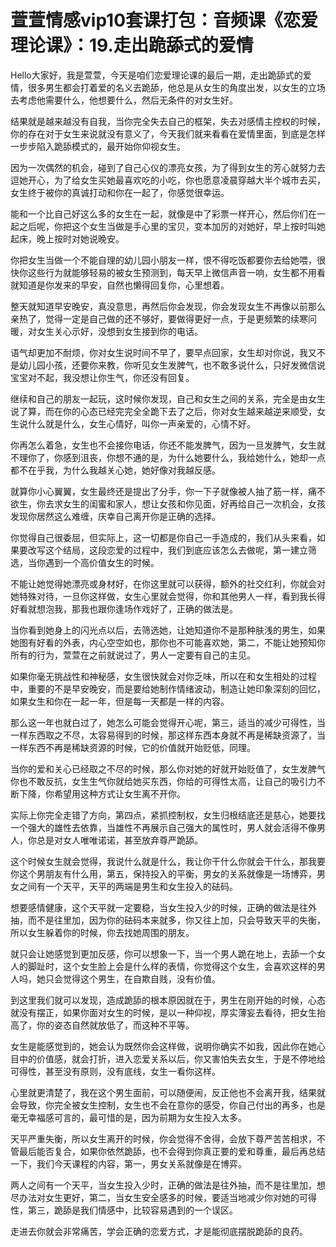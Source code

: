 # 萱萱情感vip10套课打包：音频课《恋爱理论课》：19.走出跪舔式的爱情

Hello大家好，我是萱萱，今天是咱们恋爱理论课的最后一期，走出跪舔式的爱情，很多男生都会打着爱的名义去跪舔，他总是从女生的角度出发，以女生的立场去考虑他需要什么，他想要什么，然后无条件的对女生好。

结果就是越来越没有自我，当你完全失去自己的框架，失去对感情主控权的时候，你的存在对于女生来说就没有意义了，今天我们就来看看在爱情里面，到底是怎样一步步陷入跪舔模式的，最开始你仰视女生。

因为一次偶然的机会，碰到了自己心仪的漂亮女孩，为了得到女生的芳心就努力去逗她开心，为了给女生买她最喜欢吃的小吃，你也愿意凌晨穿越大半个城市去买，女生终于被你的真诚打动和你在一起了，你感觉很幸运。

能和一个比自己好这么多的女生在一起，就像是中了彩票一样开心，然后你们在一起之后呢，你把这个女生当做是手心里的宝贝，变本加厉的对她好，早上按时叫她起床，晚上按时对她说晚安。

你把女生当做一个不能自理的幼儿园小朋友一样，恨不得吃饭都要你去给她喂，很快你这些行为就能够轻易的被女生预测到，每天早上微信声音一响，女生都不用看就知道是你发来的早安，自然也懒得回复你，心里想着。

整天就知道早安晚安，真没意思，再然后你会发现，你会发现女生不再像以前那么亲热了，觉得一定是自己做的还不够好，要做得更好一点，于是更频繁的续寒问暖，对女生关心示好，没想到女生接到你的电话。

语气却更加不耐烦，你对女生说时间不早了，要早点回家，女生却对你说，我又不是幼儿园小孩，还要你来教，你听见女生发脾气，也不敢多说什么，只好发微信说宝宝对不起，我没想让你生气，你还没有回复。

继续和自己的朋友一起玩，这时候你发现，自己和女生之间的关系，完全是由女生说了算，而在你的心态已经完完全全跪下去了之后，你对女生越来越逆来顺受，女生说什么就是什么，女生心情好，叫你一声亲爱的，心情不好。

你再怎么着急，女生也不会接你电话，你还不能发脾气，因为一旦发脾气，女生就不理你了，你感到沮丧，你想不通的是，为什么她要什么，我给她什么，她却一点都不在乎我，为什么我越关心她，她好像对我越反感。

就算你小心翼翼，女生最终还是提出了分手，你一下子就像被人抽了筋一样，痛不欲生，你去求女生的闺蜜和家人，想让女孩和你见面，好再给自己一次机会，女孩发现你居然这么难缠，庆幸自己离开你是正确的选择。

你觉得自己很委屈，但实际上，这一切都是你自己一手造成的，我们从头来看，如果要改写这个结局，这段恋爱的过程中，我们到底应该怎么去做呢，第一建立筛选，当你遇到一个高价值女生的时候。

不能让她觉得她漂亮或身材好，在你这里就可以获得，额外的社交红利，你就会对她特殊对待，一旦你这样做，女生心里就会觉得，你和其他男人一样，看到我长得好看就想泡我，那我也跟你逢场作戏好了，正确的做法是。

当你看到她身上的闪光点以后，去筛选她，让她知道你不是那种肤浅的男生，如果她图有好看的外表，内心空空如也，那你也不可能喜欢她，第二，不能让她预知你所有的行为，萱萱在之前就说过了，男人一定要有自己的主见。

如果你毫无挑战性和神秘感，女生很快就会对你乏味，所以在和女生相处的过程中，重要的不是早安晚安，而是要给她制作情绪波动，制造让她印象深刻的回忆，如果女生和你在一起一年，但是每一天都是一样的内容。

那么这一年也就白过了，她怎么可能会觉得开心呢，第三，适当的减少可得性，当一样东西取之不尽，太容易得到的时候，那这样东西本身就不再是稀缺资源了，当一样东西不再是稀缺资源的时候，它的价值就开始贬低，同理。

当你的爱和关心已经取之不尽的时候，那么你对她的好就开始贬值了，女生发脾气你也不敢反抗，女生生气你就给她买东西，你给的可得性太高，让自己的吸引力不断下降，你希望用这种方式让女生离不开你。

实际上你完全走错了方向，第四点，紧抓控制权，女生归根结底还是慈心，她要找一个强大的雄性去依靠，当雄性不再展示自己强大的属性时，男人就会活得不像男人，你总是对女人唯唯诺诺，甚至放弃尊严跪舔。

这个时候女生就会觉得，我说什么就是什么，我让你干什么你就会干什么，那我要你这个男朋友有什么用，第五，保持投入的平衡，男女的关系就像是一场博弈，男女之间有一个天平，天平的两端是男生和女生投入的砝码。

想要感情健康，这个天平就一定要稳，当女生投入少的时候，正确的做法是往外抽，而不是往里加，因为你的砝码本来就多，你又往上加，只会导致天平的失衡，所以女生躲着你的时候，你去找她周围的朋友。

就只会让她感觉到更加反感，你可以想象一下，当一个男人跪在地上，去舔一个女人的脚趾时，这个女生脸上会是什么样的表情，你觉得这个女生，会喜欢这样的男人吗，她只会觉得这个男生，在自欺自贱，没有价值。

到这里我们就可以发现，造成跪舔的根本原因就在于，男生在刚开始的时候，心态就没有摆正，如果你面对女生的时候，是以一种仰视，厚实薄妄去看待，把女生抬高了，你的姿态自然就放低了，而这种不平等。

女生是能感觉到的，她会认为既然你会这样做，说明你确实不如我，因此你在她心目中的价值感，就会打折，进入恋爱关系以后，你又害怕失去女生，于是不停地给可得性，甚至没有原则，没有底线，女生一看你这样。

心里就更清楚了，我在这个男生面前，可以随便闹，反正他也不会离开我，结果就会导致，你完全被女生控制，女生也不会在意你的感受，你自己付出的再多，也是毫无幸福感可言的，最可惜的是，因为前期为女生投入太多。

天平严重失衡，所以女生离开的时候，你会觉得不舍得，会放下尊严苦苦相求，不管最后能否复合，如果你依然跪舔，也不会得到你真正要的爱和尊重，最后再总结一下，我们今天课程的内容，第一，男女关系就像是在博弈。

两人之间有一个天平，当女生投入少时，正确的做法是往外抽，而不是往里加，想尽办法对女生更好，第二，当女生安全感多的时候，要适当地减少你对她的可得性，第三，跪舔是我们情感中，比较容易遇到的一个误区。

走进去你就会非常痛苦，学会正确的恋爱方式，才是能彻底摆脱跪舔的良药。